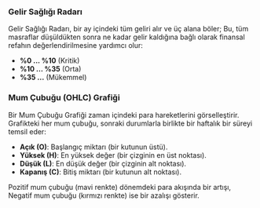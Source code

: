 ### Gelir Sağlığı Radarı

Gelir Sağlığı Radarı, bir ay içindeki tüm geliri alır ve üç alana böler; Bu, tüm masraflar düşüldükten sonra ne kadar 
gelir kaldığına bağlı olarak finansal refahın değerlendirilmesine yardımcı olur:

- **%0 ... %10** (Kritik)
- **%10 ... %35** (Orta)
- **%35 ...** (Mükemmel)

### Mum Çubuğu (OHLC) Grafiği

Bir Mum Çubuğu Grafiği zaman içindeki para hareketlerini görselleştirir. Grafikteki her mum çubuğu, sonraki durumlarla 
birlikte bir haftalık bir süreyi temsil eder:
- **Açık (O)**: Başlangıç miktarı (bir kutunun üstü).
- **Yüksek (H)**: En yüksek değer (bir çizginin en üst noktası).
- **Düşük (L)**: En düşük değer (bir çizginin alt noktası).
- **Kapanış (C)**: Bitiş miktarı (bir kutunun alt noktası).

Pozitif mum çubuğu (mavi renkte) dönemdeki para akışında bir artışı, Negatif mum çubuğu (kırmızı renkte) ise bir 
azalışı gösterir.
